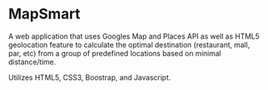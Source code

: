 # MapSmart

A web application that uses Googles Map and Places API as well as HTML5 geolocation feature to calculate the optimal destination (restaurant, mall, par, etc) from a group of predefined locations based on minimal distance/time.

Utilizes HTML5, CSS3, Boostrap, and Javascript.

